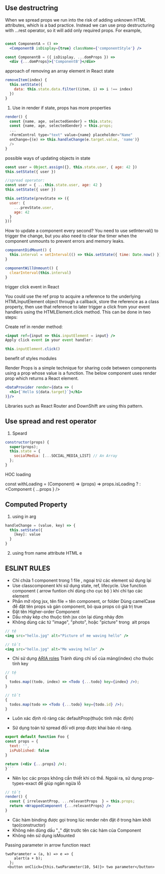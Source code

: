 ## Use destructring

When we spread props we run into the risk of adding unknown HTML attributes, which is a bad practice. Instead we can use prop destructuring with ...rest operator, so it will add only required props. For example,

```jsx

const ComponentA = () =>
  <ComponentB isDisplay={true} className={'componentStyle'} />

const ComponentB = ({ isDisplay, ...domProps }) =>
  <div {...domProps}>{'ComponentB'}</div>

```


approach of removing an array element in React state

```jsx
removeItem(index) {
  this.setState({
    data: this.state.data.filter((item, i) => i !== index)
  })
}
```

1. Use in render if state, props has more properties

```js
render() {
  const {name, age, selectedGender} = this.state;
  const {name, age, selectedGender} = this.props;
  ...
  <FormControl type="text" value={name} placeholder="Name"
  onChange={(e) => this.handleChange(e.target.value, 'name')}
  />
}
```

possible ways of updating objects in state
```jsx
const user = Object.assign({}, this.state.user, { age: 42 })
this.setState({ user })

//spread operator:
const user = { ...this.state.user, age: 42 }
this.setState({ user })

this.setState(prevState => ({
  user: {
    ...prevState.user,
    age: 42
  }
}))

```

How to update a component every second?
You need to use setInterval() to trigger the change, but you also need to clear the timer when the component unmounts to prevent errors and memory leaks.

```jsx
componentDidMount() {
  this.interval = setInterval(() => this.setState({ time: Date.now() }), 1000)
}

componentWillUnmount() {
  clearInterval(this.interval)
}
```


trigger click event in React

You could use the ref prop to acquire a reference to the underlying HTMLInputElement object through a callback, store the reference as a class property, then use that reference to later trigger a click from your event handlers using the HTMLElement.click method. This can be done in two steps:

Create ref in render method:
```jsx
<input ref={input => this.inputElement = input} />
Apply click event in your event handler:

this.inputElement.click()

```
benefit of styles modules


Render Props is a simple technique for sharing code between components using a prop whose value is a function. The below component uses render prop which returns a React element.

```jsx
<DataProvider render={data => (
  <h1>{`Hello ${data.target}`}</h1>
)}/>
```
Libraries such as React Router and DownShift are using this pattern.

## Use spread and rest operator

1. Speard

```js
constructor(props) {
  super(props);
  this.state = {
    socialMedia: [...SOCIAL_MEDIA_LIST] // An Array
  };
}
```

HOC loading

const withLoading = (Component) => (props) =>
  props.isLoading 
    ? <Loading /> 
    : <Component { ...props } />

## Computed Property

1. using in arg

```js
handleChange = (value, key) => {
  this.setState({
    [key]: value
  }
}
```

2. using from name attribute HTML e

## ESLINT RULES

- Chỉ chứa 1 component trong 1 file , ngoại trừ các element sử dụng lại
- Use classcomponent khi sử dụng state, ref, lifecycle. Use function component ( arrow funtion chỉ dùng cho cục bộ ) khi chỉ tạo các element
- Phần mở rộng jsx, tên file = tên component, or folder
  Dùng camelCase để đặt tên props và gán component, bỏ qua props có giá trị true
- Đặt tên Higher-order Component
- Dấu nháy kép cho thuộc tính jsx còn lại dùng nháy đơn
- Không dùng các từ "image", "photo", hoặc "picture" trong <img> alt props

```jsx
// tệ
<img src="hello.jpg" alt="Picture of me waving hello" />

// tốt
<img src="hello.jpg" alt="Me waving hello" />
```

- Chỉ sử dụng [ARIA roles](https://www.w3.org/TR/wai-aria/#role_definitions)
  Tránh dùng chỉ số của mảng(index) cho thuộc tính key

```jsx
// tệ
{
  todos.map((todo, index) => <Todo {...todo} key={index} />);
}

// tốt
{
  todos.map(todo => <Todo {...todo} key={todo.id} />);
}
```

- Luôn xác định rõ ràng các defaultProp(thuộc tính mặc định)

- Sử dụng toán tử spread đối với prop được khai báo rõ ràng.

````jsx
export default function Foo {
const props = {
  text: '',
  isPublished: false
}

return (<div {...props} />);
}```
````

- Nên lọc các props không cần thiết khi có thể. Ngoài ra, sử dụng prop-types-exact để giúp ngăn ngừa lỗ

```jsx
// tốt
render() {
  const { irrelevantProp, ...relevantProps  } = this.props;
  return <WrappedComponent {...relevantProps} />
}
```

- Các hàm binding được gọi trong lúc render nên đặt ở trong hàm khởi tạo(constructor)
- Không nên dùng dấu "\_" đặt trước tên các hàm của Component
- Không nên sử dụng isMounted


Passing parameter in arrow function react
```
twoParameter = (a, b) => e => {
    alert(a + b);
  };
 <button onClick={this.twoParameter(10, 54)}> two parameter</button>
```
